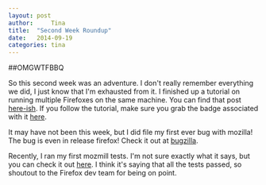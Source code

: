 ```yaml
---
layout: post
author:     Tina
title:  "Second Week Roundup"
date:   2014-09-19
categories: tina
---
```


##OMGWTFBBQ

So this second week was an adventure.
I don't really remember everything we did, I just know that I'm exhausted from it.
I finished up a tutorial on running multiple Firefoxes on the same machine.
You can find that post [here-ish](http://ascendproject.org/participants/portland/tina/2014/09/18/using-multiple-types-of-firefox/).
If you follow the tutorial, make sure you grab the badge associated with it [here](https://badges.mozilla.org/en-US/badges/claim/wnraer).

It may have not been this week, but I did file my first ever bug with mozilla!
The bug is even in release firefox!
Check it out at [bugzilla](https://bugzilla.mozilla.org/show_bug.cgi?id=1068354).


Recently, I ran my first mozmill tests.
I'm not sure exactly what it says, but you can check it out [here](http://mozmill-crowd.blargon7.com/#/functional/report/2f982f72826307fed840a3b11c92edde).
I think it's saying that all the tests passed, so shoutout to the Firefox dev team for being on point.
